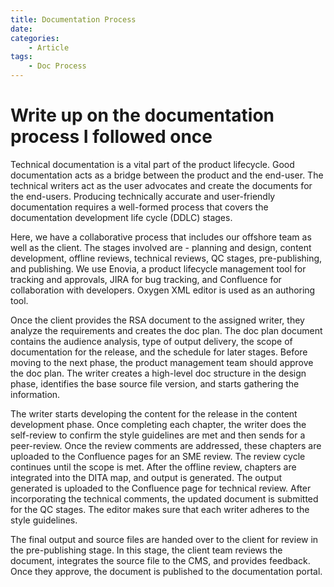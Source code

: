 ```yaml
---
title: Documentation Process
date: 
categories: 
    - Article
tags: 
    - Doc Process
---
```

# Write up on the documentation process I followed once
Technical documentation is a vital part of the product lifecycle. Good documentation acts as a bridge between the product and the end-user. The technical writers act as the user advocates and create the documents for the end-users. Producing technically accurate and user-friendly documentation requires a well-formed process that covers the documentation development life cycle (DDLC) stages.

Here, we have a collaborative process that includes our offshore team as well as the client.  The stages involved are - planning and design, content development, offline reviews, technical reviews, QC stages, pre-publishing, and publishing. We use Enovia, a product lifecycle management tool for tracking and approvals, JIRA for bug tracking, and Confluence for collaboration with developers. Oxygen XML editor is used as an authoring tool.

Once the client provides the RSA document to the assigned writer, they analyze the requirements and creates the doc plan. The doc plan document contains the audience analysis, type of output delivery, the scope of documentation for the release, and the schedule for later stages. Before moving to the next phase, the product management team should approve the doc plan. The writer creates a high-level doc structure in the design phase, identifies the base source file version, and starts gathering the information.

The writer starts developing the content for the release in the content development phase. Once completing each chapter, the writer does the self-review to confirm the style guidelines are met and then sends for a peer-review. Once the review comments are addressed, these chapters are uploaded to the Confluence pages for an SME review. The review cycle continues until the scope is met. After the offline review, chapters are integrated into the DITA map, and output is generated. The output generated is uploaded to the Confluence page for technical review. After incorporating the technical comments, the updated document is submitted for the QC stages. The editor makes sure that each writer adheres to the style guidelines.

The final output and source files are handed over to the client for review in the pre-publishing stage. In this stage, the client team reviews the document, integrates the source file to the CMS, and provides feedback. Once they approve, the document is published to the documentation portal.